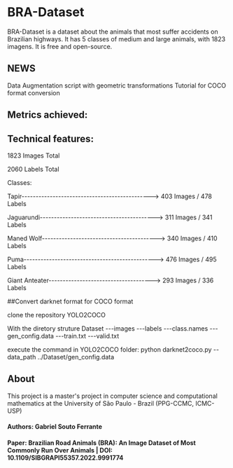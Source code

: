 # BRA-Dataset

BRA-Dataset is a dataset about the animals that most suffer accidents on Brazilian highways. 
It has 5 classes of medium and large animals, with 1823 imagens. It is free and open-source.

## NEWS

Data Augmentation script with geometric transformations 
Tutorial for COCO format conversion

## Metrics achieved:

## Technical features:

1823 Images Total

2060 Labels Total

Classes:

Tapir----------------------------------------------> 403 Images / 478 Labels


Jaguarundi-----------------------------------------> 311 Images / 341 Labels


Maned Wolf-----------------------------------------> 340 Images / 410 Labels


Puma-----------------------------------------------> 476 Images / 495 Labels


Giant Anteater-------------------------------------> 293 Images / 336 Labels

##Convert darknet format for COCO format

clone the repository YOLO2COCO

With the diretory struture
Dataset
---images
---labels
---class.names
---gen_config.data
---train.txt
---valid.txt

execute the command in YOLO2COCO folder: python darknet2coco.py --data_path ../Dataset/gen_config.data

## About

This project is a master's project in computer science and computational mathematics at the University of São Paulo - Brazil (PPG-CCMC, ICMC-USP)

#### Authors: Gabriel Souto Ferrante
#### Paper: Brazilian Road Animals (BRA): An Image Dataset of Most Commonly Run Over Animals | DOI: 10.1109/SIBGRAPI55357.2022.9991774
